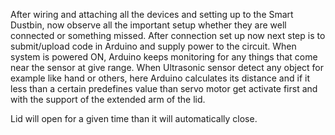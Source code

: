 After wiring and attaching all the devices and setting up to the Smart Dustbin, now observe all the important setup whether they are well connected or something missed. 
After connection set up now next step is to submit/upload code in Arduino and supply power to the circuit. 
When system is powered ON, Arduino keeps monitoring for any things that come near the sensor at give range. 
When Ultrasonic sensor detect any object for example like hand or others, here Arduino calculates its distance and if it less than a certain predefines value than servo motor get activate first and with the support of the extended arm of the lid. 

Lid will open for a given time than it will automatically close.
